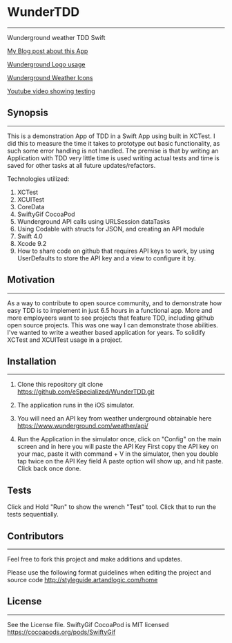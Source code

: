# WunderTDD
-----

Wunderground weather TDD Swift

[My Blog post about this App](http://www.blog.willandnora.com/2018/01/24/ios-wunderground-weather-test-driven-design-with-swift-4-and-xctest/)

[Wunderground Logo usage](https://www.wunderground.com/weather/api/d/docs?d=resources/logo-usage-guide)

[Wunderground Weather Icons](https://www.wunderground.com/weather/api/d/docs?d=resources/icon-sets)

[Youtube video showing testing](https://youtu.be/gBEju-zPcjE)


## Synopsis
------
This is a demonstration App of TDD in a Swift App using built in XCTest.
I did this to measure the time it takes to prototype out basic functionality, as such some error handling is not handled.
The premise is that by writing an Application with TDD very little time is used writing actual tests and time is saved for other tasks at all future updates/refactors.

Technologies utilized:
1. XCTest
2. XCUITest
3. CoreData
4. SwiftyGif CocoaPod
5. Wunderground API calls using URLSession dataTasks
6. Using Codable with structs for JSON, and creating an API module
7. Swift 4.0
8. Xcode 9.2
9. How to share code on github that requires API keys to work, by using UserDefaults to store the API key and a view to configure it by.


## Motivation
------
As a way to contribute to open source community, and to demonstrate how easy TDD is to implement in just 6.5 hours in a functional app.
More and more employeers want to see projects that feature TDD, including github open source projects. This was one way I can demonstrate those abilities.
I've wanted to write a weather based application for years.
To solidify XCTest and XCUITest usage in a project.

## Installation
------
1. Clone this repository
    git clone https://github.com/eSpecialized/WunderTDD.git
    
2. The application runs in the iOS simulator.

3. You will need an API key from weather underground obtainable here <https://www.wunderground.com/weather/api/>

4. Run the Application in the simulator once, click on "Config" on the main screen and in here you will paste the API Key
   First copy the API key on your mac, paste it with command + V in the simulator, then you double tap twice on the API Key field
   A paste option will show up, and hit paste.
   Click back once done.


## Tests

Click and Hold "Run" to show the wrench "Test" tool. Click that to run the tests sequentially.


## Contributors
------
Feel free to fork this project and make additions and updates.

Please use the following format guidelines when editing the project and source code <http://styleguide.artandlogic.com/home>


## License
------
  See the License file.
  SwiftyGif CocoaPod is MIT licensed <https://cocoapods.org/pods/SwiftyGif>


